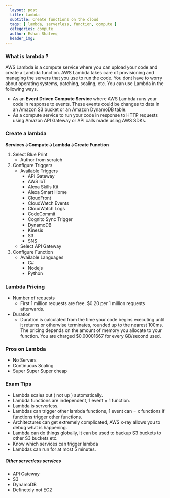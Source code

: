 ```yaml
---
  layout: post
  title: Lambda
  subtitle: Create functions on the cloud
  tags: [ lambda, serverless, function, compute ]
  categories: compute
  author: Eshan Shafeeq
  header_img: 
---
```


### What is lambda ?
AWS Lambda is a compute service where you can upload your code and create a Lambda function. AWS Lambda takes care of provisioning and managing the servers that you use to run the code. You dont have to worry about operating systems, patching, scaling, etc. You can use Lambda in the following ways.

* As an **Event Driven Compute Service** where AWS Lambda runs your code in response to events. These events could be changes to data in an Amazon S3 bucket or an Amazon DynamoDB table.
* As a compute service to run your code in response to HTTP requests using Amazon API Gateway or API calls made using AWS SDKs.

### Create a lambda
**Services->Compute->Lambda->Create Function**

1. Select Blue Print
    * Author from scratch
2. Configure Triggers
    * Available Triggers
        * API Gateway
        * AWS IoT
        * Alexa Skills Kit
        * Alexa Smart Home
        * CloudFront
        * CloudWatch Events
        * CloudWatch Logs
        * CodeCommit
        * Cognito Sync Trigger
        * DynamoDB
        * Kinesis
        * S3
        * SNS
    * Select API Gateway
3. Configure Function
    * Available Languages
        * C#
        * Nodejs
        * Python


### Lambda Pricing
* Number of requests
    * First 1 million requests are free. $0.20 per 1 million requests afterwards.
* Duration
    * Duration is calculated from the time your code begins executing until it returns or otherwise terminates, rounded up to the nearest 100ms. The pricing depends on the amount of memory you allocate to your function. You are charged $0.00001667 for every GB/second used.

### Pros on Lambda
* No Servers
* Continuous Scaling 
* Super Super Super cheap


### Exam Tips
* Lambda scales out ( not up ) automatically.
* Lambda functions are independent, 1 event = 1 function.
* Lambda is serverless.
* Lambdas can trigger other lambda functions, 1 event can = x functions if functions trigger other functions.
* Architectures can get extremely complicated, AWS x-ray allows you to debug what is happening.
* Lambda can do things globally, It can be used to backup S3 buckets to other S3 buckets etc.
* Know which services can trigger lambda
* Lambdas can run for at most 5 minutes.



##### Other serverless services
* API Gateway
* S3
* DynamoDB
* Definetely not EC2
